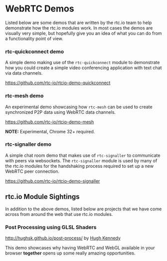 # WebRTC Demos

Listed below are some demos that are written by the rtc.io team to help demonstrate how the rtc.io modules work.  In most cases the demos are visually very simple, but hopefully give you an idea of what you can do from
a functionality point of view.

### rtc-quickconnect demo

A simple demo making use of the `rtc-quickconnect` module to demonstrate how you could create a simple video conferencing application with text chat via data channels.

https://github.com/rtc-io/rtcio-demo-quickconnect

### rtc-mesh demo

An experimental demo showcasing how `rtc-mesh` can be used to create synchronized P2P data using WebRTC data channels.

https://github.com/rtc-io/rtcio-demo-mesh

__NOTE:__ Experimental, Chrome 32+ required.

### rtc-signaller demo

A simple chat room demo that makes use of `rtc-signaller` to communicate with peers via websockets.  The `rtc-signaller` module is used by many of the rtc.io modules for the handshaking process required to set up a new WebRTC peer connection.

https://github.com/rtc-io/rtcio-demo-signaller

## rtc.io Module Sightings

In addition to the above demos, listed below are projects that we have come across from around the web that use rtc.io modules.

### Post Processing using GLSL Shaders

http://hughsk.github.io/post-process/ by [Hugh Kennedy](https://github.com/hughsk)

This demo showcases why having WebRTC and WebGL available in your browser **together** opens up some really amazing opportunities.